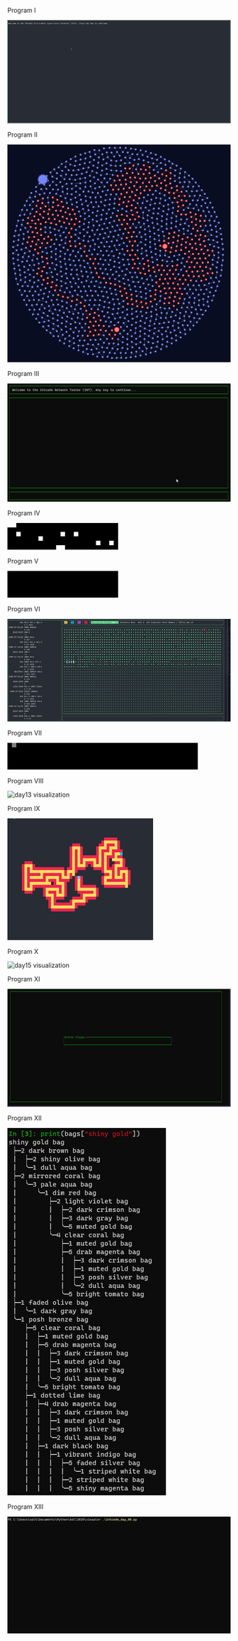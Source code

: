 Program I

![day05 visualization](Computer.gif)

Program II

![day06 visualization](day06.png)

Program III

![day07 visualization](network_vis.gif)

Program IV

![day08 visualization](transmission.gif)

Program V

![AOC19 transmission visualization](AOC19.gif)

Program VI

![day09 visualization](Computer2.gif)

Program VII

![day11 visualization](langtons_robot.gif)

Program VIII

![day13 visualization](breaker.gif)

Program IX

![day15 visualization](maze_solver.gif)

Program X

![day15 visualization](maze_solver_2.gif)

Program XI

![day03 visualization](skiing.gif)

Program XII

![day07 visualization](bag_pretty_printer.png)

Program XIII

![day08 visualization](intcode_callback.gif)
